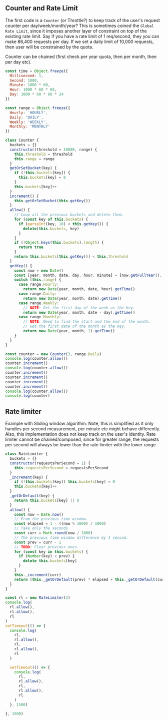 ## Counter and Rate Limit

The first code is a `Counter` (or Throttle?) to keep track of the user's request counter per day/week/month/year? This is sometimes coined the `Global Rate Limit`, since it imposes another layer of constraint on top of the existing rate limit. Say if you have a rate limit of 1 req/second, they you can make 86,400 requests per day. If we set a daily limit of 10,000 requests, then user will be constrained by the quota.


Counter can be chained (first check per year quota, then per month, then per day etc).
```js
const time = Object.freeze({
  Millisecond: 1,
  Second: 1000,
  Minute: 1000 * 60,
  Hour: 1000 * 60 * 60,
  Day: 1000 * 60 * 60 * 24
})

const range = Object.freeze({
  Hourly: 'HOURLY',
  Daily: 'DAILY',
  Weekly: 'WEEKLY',
  Monthly: 'MONTHLY'
})

class Counter {
  buckets = {}
  constructor(threshold = 10000, range) {
    this.threshold = threshold
    this.range = range
  }
  getOrSetBucket(key) {
    if (!this.buckets[key]) {
      this.buckets[key] = 0
    }
    this.buckets[key]++
  }
  increment() {
    this.getOrSetBucket(this.getKey())
  }
  allow() {
    // Loop all the previous buckets and delete them.
    for (const key of this.buckets) {
      if (parseInt(key, 10) < this.getKey()) {
        delete(this.buckets, key)
      }
    }
    if (!Object.keys(this.buckets).length) {
      return true
    }
    return this.buckets[this.getKey()] < this.threshold
  }
  getKey() {
    const now = new Date()
    const [year, month, date, day, hour, minute] = [now.getFullYear(), now.getMonth(), now.getDate(), new Date().getDay(), now.getHours(), now.getMinutes()]
    switch (this.range) {
      case range.Hourly:
        return new Date(year, month, date, hour).getTime()
      case range.Daily:
        return new Date(year, month, date).getTime()
      case range.Weekly:
        // NOTE: Get the first day of the week as the key.
        return new Date(year, month, date - day).getTime()
      case range.Monthly:
        // NOTE: Need to find the start and the end of the month. 
        // Get the first date of the month as the key.
        return new Date(year, month, 1).getTime()
    }
  }
}

const counter = new Counter(3, range.Daily)
console.log(counter.allow())
counter.increment()
console.log(counter.allow())
counter.increment()
counter.increment()
counter.increment()
counter.increment()
console.log(counter.allow())
console.log(counter)
```

## Rate limiter 

Example with Sliding window algorithm. Note, this is simplified as it only handles per second measurement, per minute etc might behave differently. Also, this implementation does not keep track on the user's identity. Rate limiter cannot be chained/composed, since for greater range, the requests per second will always be lower than the rate limiter with the lower range.

```js
class RateLimiter {
  buckets = {}
  constructor(requestsPerSecond = 1) {
    this.requestsPerSecond = requestsPerSecond
  }
  _increment(key) {
    if (!this.buckets[key]) this.buckets[key] = 0
    this.buckets[key]++
  }
  _getOrDefault(key) {
    return this.buckets[key] || 0
  }
  allow() {
    const now = Date.now()
    // From the previous time window.
    const elapsed = 1 - ((now % 1000) / 1000)
    // Take only the seconds
    const curr = Math.round(now / 1000)
    // The previous time window difference by 1 second.
    const prev = curr - 1
    // TODO: Clear previous ones.
    for (const key in this.buckets) {
      if (Number(key) < prev) {
        delete this.buckets[key]
      }
    }
    this._increment(curr)
    return (this._getOrDefault(prev) * elapsed + this._getOrDefault(curr)) < this.requestsPerSecond
  }
}

const rl = new RateLimiter(2)
console.log(
  rl.allow(),
  rl.allow(),
  rl
)
setTimeout(() => {
  console.log(
    rl,
    rl.allow(),
    rl,
    rl.allow(),
    rl
  )

  setTimeout(() => {
    console.log(
      rl,
      rl.allow(),
      rl,
      rl.allow(),
      rl
    )
  }, 1500)

}, 1500)
```

